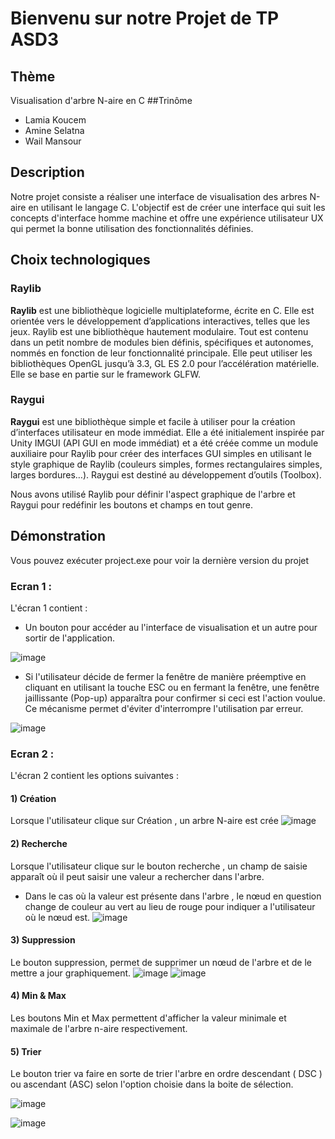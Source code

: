 # Bienvenu sur notre Projet de TP ASD3

## Thème 

Visualisation d'arbre N-aire en C 
##Trinôme 

- Lamia Koucem
- Amine Selatna
- Wail Mansour
  
## Description
Notre projet consiste a réaliser une interface de visualisation des arbres N-aire en utilisant le langage C. L'objectif est de créer une interface qui suit les concepts d'interface homme machine et offre une expérience utilisateur UX qui permet la bonne utilisation des fonctionnalités définies.

## Choix technologiques 
### Raylib
**Raylib** est une bibliothèque logicielle multiplateforme, écrite en C. Elle est orientée vers le développement d’applications interactives, telles que les jeux. Raylib est une bibliothèque hautement modulaire. Tout est contenu dans un petit nombre de modules bien définis, spécifiques et autonomes, nommés en fonction de leur fonctionnalité principale. Elle peut utiliser les bibliothèques OpenGL jusqu’à 3.3, GL ES 2.0 pour l’accélération matérielle. Elle se base en partie sur le framework GLFW.
### Raygui
**Raygui** est une bibliothèque simple et facile à utiliser pour la création d’interfaces utilisateur en mode immédiat. Elle a été initialement inspirée par Unity IMGUI (API GUI en mode immédiat) et a été créée comme un module auxiliaire pour Raylib pour créer des interfaces GUI simples en utilisant le style graphique de Raylib (couleurs simples, formes rectangulaires simples, larges bordures…). Raygui est destiné au développement d’outils (Toolbox).

Nous avons utilisé Raylib pour définir l'aspect graphique de l'arbre et Raygui pour redéfinir les boutons et champs en tout genre. 

## Démonstration 
Vous pouvez exécuter project.exe pour voir la dernière version du projet
### Ecran 1 : 
L'écran 1 contient : 
- Un bouton pour accéder au l'interface de visualisation et un autre pour sortir de l'application.
  
![image](https://github.com/LemonLamo/Projet-algo-S3/assets/94323231/6fd6711c-0369-4eed-a879-b558123bd13c)

- Si l'utilisateur décide de fermer la fenêtre de manière préemptive en cliquant en utilisant la touche ESC ou en fermant la fenêtre, une fenêtre jaillissante (Pop-up) apparaîtra pour confirmer si ceci est l'action voulue. Ce mécanisme permet d'éviter d'interrompre l'utilisation par erreur.

![image](https://github.com/LemonLamo/Projet-algo-S3/assets/94323231/a2c4b74f-2751-4ed4-bab5-2b5f4bf958ae)

### Ecran 2 : 
L'écran 2 contient les options suivantes : 

#### 1) Création 
Lorsque l'utilisateur clique sur Création , un arbre N-aire est crée 
![image](https://github.com/LemonLamo/Projet-algo-S3/assets/94323231/72e52312-4ae6-4144-9a4d-3389b5e551a1)

#### 2) Recherche 

Lorsque l'utilisateur clique sur le bouton recherche , un champ de saisie apparaît où il peut saisir une valeur a rechercher dans l'arbre. 
- Dans le cas où la valeur est présente dans l'arbre , le nœud en question change de couleur au vert au lieu de rouge pour indiquer a l'utilisateur où le nœud est. 
![image](https://github.com/LemonLamo/Projet-algo-S3/assets/94323231/8b7c3dd7-0fd2-4a76-aa92-f987c4cb82e1)

#### 3) Suppression 

Le bouton suppression, permet de supprimer un nœud de l'arbre et de le mettre a jour graphiquement. 
![image](https://github.com/LemonLamo/Projet-algo-S3/assets/94323231/75e4bcac-d929-4357-9664-82aaf8316bda)
![image](https://github.com/LemonLamo/Projet-algo-S3/assets/94323231/2eeb8326-9cb4-46b0-a562-69e54526a904)

#### 4) Min & Max 

Les boutons Min et Max permettent d'afficher la valeur minimale et maximale de l'arbre n-aire respectivement. 

#### 5) Trier 

Le bouton trier va faire en sorte de trier l'arbre en ordre descendant ( DSC ) ou ascendant (ASC) selon l'option choisie dans la boite de sélection. 

![image](https://github.com/LemonLamo/Projet-algo-S3/assets/94323231/b7a5d2a7-7d96-420c-82ec-4400bdafeaac)

![image](https://github.com/LemonLamo/Projet-algo-S3/assets/94323231/7b941122-a0d3-4a5c-9d13-6e31322abc0b)


